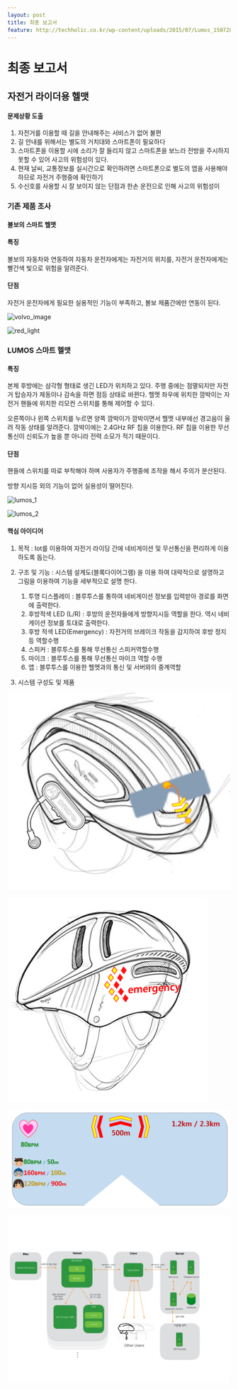 ```yaml
---
layout: post
title: 최종 보고서
feature: http://techholic.co.kr/wp-content/uploads/2015/07/Lumos_150728_2.jpg
---
```


# 최종 보고서

	
##  자전거 라이더용 헬맷

#### 문제상황 도출 

1. 자전거를 이용할 때 길을 안내해주는 서비스가 없어 불편
2. 길 안내를 위해서는 별도의 거치대와 스마트폰이 필요하다
3. 스마트폰을 이용할 시에 소리가 잘 들리지 않고 스마트폰을 보느라 전방을 주시하지 못할 수 있어 사고의 위험성이 있다.
4. 현재 날씨, 교통정보를 실시간으로 확인하려면 스마트폰으로 별도의 앱을 사용해야 하므로 자전거 주행중에 확인하기 
5. 수신호를 사용할 시 잘 보이지 않는 단점과 한손 운전으로 인해 사고의 위험성이 


### 기존 제품 조사

#### 볼보의 스마트 헬맷

#### 특징 
볼보의 자동차와 연동하여 자동차 운전자에게는 자전거의 위치를, 자전거 운전자에게는 빨간색 빛으로 위험을 알려준다.
	
#### 단점
자전거 운전자에게 필요한 실용적인 기능이 부족하고, 볼보 제품간에만 연동이 된다.

![volvo_image](http://img.danawa.com/cp_images/service/121/2818423/volvo_150103_1.jpg)

![red_light](http://img.danawa.com/cp_images/service/121/2818423/volvo_150103_3.jpg)	



### LUMOS 스마트 헬맷 

#### 특징
	
본체 후방에는 삼각형 형태로 생긴 LED가 위치하고 있다. 주행 중에는 점멸되지만 자전거 탑승자가 제동이나 감속을 하면 점등 상태로 바뀐다. 헬멧 좌우에 위치한 깜박이는 자전거 핸들에 위치한 리모컨 스위치를 통해 제어할 수 있다.
	
오른쪽이나 왼쪽 스위치를 누르면 양쪽 깜박이가 깜박이면서 헬멧 내부에선 경고음이 울려 작동 상태를 알려준다. 깜박이에는 2.4GHz RF 칩을 이용한다. RF 칩을 이용한 무선 통신이 신뢰도가 높을 뿐 아니라 전력 소모가 적기 때문이다.
	
#### 단점
	
핸들에 스위치를 따로 부착해야 하며 사용자가 주행중에 조작을 해서 주의가 분산된다.
	
방향 지시등 외의 기능이 없어 실용성이 떨어진다.


![lumos_1](http://techholic.co.kr/wp-content/uploads/2015/07/Lumos_150728_2.jpg)

![lumos_2](http://techholic.co.kr/wp-content/uploads/2015/07/Lumos_150728_3.jpg)


	
#### 핵심 아이디어


1. 목적 : Iot를 이용하여 자전거 라이딩 간에 네비게이션 및 무선통신을 편리하게 이용하도록 돕는다. 

2. 구조 및 기능 : 시스템 설계도(블록다이어그램) 을 이용 하여 대략적으로 설명하고 그림을 이용하여 기능을 세부적으로 설명 한다.
	1. 투명 디스플레이 : 블루투스를 통하여 네비게이션 정보를 입력받아 경로를 화면에 출력한다.
	1. 후방적색 LED (L/R) : 후방의 운전자들에게 방향지시등 역할을 한다. 역시 네비게이션 정보를 토대로 출력한다.
	1. 후방 적색 LED(Emergency) : 자전거의 브레이크 작동을 감지하여 후방 정지등 역할수행
	1. 스피커 : 블루투스를 통해 무선통신 스피커역할수행
	1. 마이크 : 블루투스를 통해 무선통신 마이크 역할 수행 
	1. 앱 : 블루투스를 이용한  헬멧과의 통신 및 서버와의 중계역할
2. 시스템 구성도 및 제품 



![hmd](/assets/img/final/hmd.png)

![led](/assets/img/final/led.png)
	
![view](/assets/img/final/view.png)

![diagram](/assets/img/final/diagram.jpeg)




